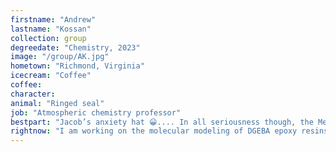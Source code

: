 ```yaml
---
firstname: "Andrew"
lastname: "Kossan"
collection: group
degreedate: "Chemistry, 2023"
image: "/group/AK.jpg"
hometown: "Richmond, Virginia"
icecream: "Coffee"
coffee:
character: 
animal: "Ringed seal"
job: "Atmospheric chemistry professor"
bestpart: "Jacob’s anxiety hat 😀.... In all seriousness though, the Meldrum Group is great because every person here is willing to help you if you have questions and are genuinely so friendly and cheery!"
rightnow: "I am working on the molecular modeling of DGEBA epoxy resins. Specifically, our project is investigating how the bond lengths between the epoxy regions of DGEBA and the cross-linked secondary amines (that connect to the epoxies) affect molecular dynamics."
---
```

